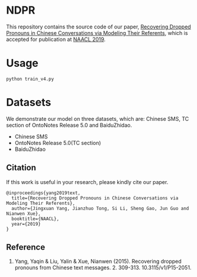 # NDPR
This repository contains the source code of our paper, [Recovering Dropped Pronouns in Chinese Conversations via Modeling Their Referents](https://google.com), which is accepted for publication at [NAACL 2019](http://naacl2019.org/).

# Usage
```
python train_v4.py 
```

# Datasets
We demonstrate our model on three datasets, which are: Chinese SMS, TC section of OntoNotes Release 5.0 and BaiduZhidao. 
* Chinese SMS
* OntoNotes Release 5.0(TC section)
* BaiduZhidao

## Citation
If this work is useful in your research, please kindly cite our paper.
```
@inproceedings{yang2019text,
  title={Recovering Dropped Pronouns in Chinese Conversations via Modeling Their Referents},
  author={Jingxuan Yang, Jianzhuo Tong, Si Li, Sheng Gao, Jun Guo and Nianwen Xue},
  booktitle={NAACL},
  year={2019}
}
```

## Reference
1. Yang, Yaqin & Liu, Yalin & Xue, Nianwen (2015). Recovering dropped pronouns from Chinese text messages. 2. 309-313. 10.3115/v1/P15-2051. 

